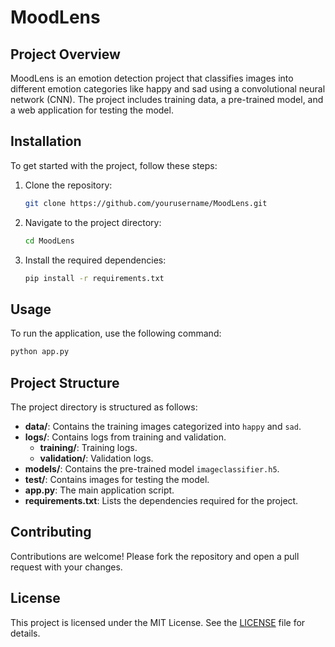 
# MoodLens

## Project Overview
MoodLens is an emotion detection project that classifies images into different emotion categories like happy and sad using a convolutional neural network (CNN). The project includes training data, a pre-trained model, and a web application for testing the model.

## Installation
To get started with the project, follow these steps:

1. Clone the repository:
    ```bash
    git clone https://github.com/yourusername/MoodLens.git
    ```

2. Navigate to the project directory:
    ```bash
    cd MoodLens
    ```

3. Install the required dependencies:
    ```bash
    pip install -r requirements.txt
    ```

## Usage
To run the application, use the following command:
```bash
python app.py
```

## Project Structure
The project directory is structured as follows:
- **data/**: Contains the training images categorized into `happy` and `sad`.
- **logs/**: Contains logs from training and validation.
    - **training/**: Training logs.
    - **validation/**: Validation logs.
- **models/**: Contains the pre-trained model `imageclassifier.h5`.
- **test/**: Contains images for testing the model.
- **app.py**: The main application script.
- **requirements.txt**: Lists the dependencies required for the project.

## Contributing
Contributions are welcome! Please fork the repository and open a pull request with your changes.

## License
This project is licensed under the MIT License. See the [LICENSE](LICENSE) file for details.
